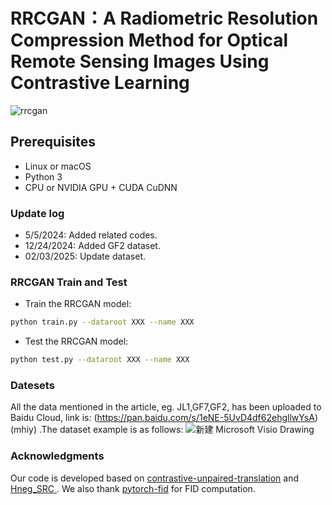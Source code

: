 

# RRCGAN：A Radiometric Resolution Compression Method for Optical Remote Sensing Images Using Contrastive Learning
![rrcgan](https://github.com/user-attachments/assets/01f0172e-bd1b-4264-b171-d31805916eed)

## Prerequisites
- Linux or macOS
- Python 3
- CPU or NVIDIA GPU + CUDA CuDNN

### Update log

- 5/5/2024: Added related codes.
- 12/24/2024: Added GF2 dataset.
- 02/03/2025: Update dataset.
### RRCGAN Train and Test

- Train the RRCGAN model:
```bash
python train.py --dataroot XXX --name XXX
```

- Test the RRCGAN model:
```bash
python test.py --dataroot XXX --name XXX
```

### Datesets
All the data mentioned in the article, eg. JL1,GF7,GF2, has been uploaded to Baidu Cloud, link is: (https://pan.baidu.com/s/1eNE-5UvD4df62ehgllwYsA)(mhiy) .The dataset example is as follows:
![新建 Microsoft Visio Drawing](https://github.com/user-attachments/assets/02afc97c-3fe2-49b3-b6f2-0577334d6873)


### Acknowledgments
Our code is developed based on [contrastive-unpaired-translation](https://github.com/taesungp/contrastive-unpaired-translation) and [Hneg_SRC
](https://github.com/jcy132/Hneg_SRC). We also thank [pytorch-fid](https://github.com/mseitzer/pytorch-fid) for FID computation.
